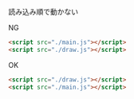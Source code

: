 読み込み順で動かない

NG
```html
<script src="./main.js"></script>
<script src="./draw.js"></script>
```

OK
```html
<script src="./draw.js"></script>
<script src="./main.js"></script>
```
